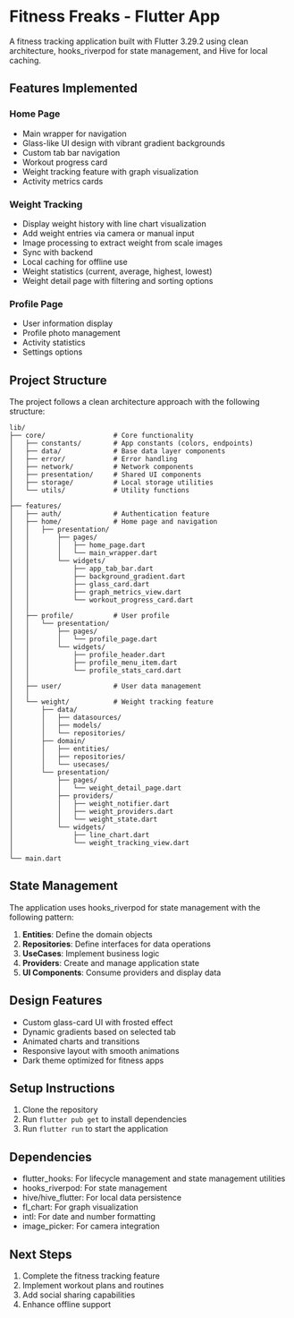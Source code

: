 # Fitness Freaks - Flutter App

A fitness tracking application built with Flutter 3.29.2 using clean architecture, hooks_riverpod for state management, and Hive for local caching.

## Features Implemented

### Home Page

- Main wrapper for navigation
- Glass-like UI design with vibrant gradient backgrounds
- Custom tab bar navigation
- Workout progress card
- Weight tracking feature with graph visualization
- Activity metrics cards

### Weight Tracking

- Display weight history with line chart visualization
- Add weight entries via camera or manual input
- Image processing to extract weight from scale images
- Sync with backend
- Local caching for offline use
- Weight statistics (current, average, highest, lowest)
- Weight detail page with filtering and sorting options

### Profile Page

- User information display
- Profile photo management
- Activity statistics
- Settings options

## Project Structure

The project follows a clean architecture approach with the following structure:

```
lib/
├── core/                 # Core functionality
│   ├── constants/        # App constants (colors, endpoints)
│   ├── data/             # Base data layer components
│   ├── error/            # Error handling
│   ├── network/          # Network components
│   ├── presentation/     # Shared UI components
│   ├── storage/          # Local storage utilities
│   └── utils/            # Utility functions
│
├── features/
│   ├── auth/             # Authentication feature
│   ├── home/             # Home page and navigation
│   │   ├── presentation/
│   │       ├── pages/
│   │       │   ├── home_page.dart
│   │       │   └── main_wrapper.dart
│   │       └── widgets/
│   │           ├── app_tab_bar.dart
│   │           ├── background_gradient.dart
│   │           ├── glass_card.dart
│   │           ├── graph_metrics_view.dart
│   │           └── workout_progress_card.dart
│   │
│   ├── profile/          # User profile
│   │   └── presentation/
│   │       ├── pages/
│   │       │   └── profile_page.dart
│   │       └── widgets/
│   │           ├── profile_header.dart
│   │           ├── profile_menu_item.dart
│   │           └── profile_stats_card.dart
│   │
│   ├── user/             # User data management
│   │
│   └── weight/           # Weight tracking feature
│       ├── data/
│       │   ├── datasources/
│       │   ├── models/
│       │   └── repositories/
│       ├── domain/
│       │   ├── entities/
│       │   ├── repositories/
│       │   └── usecases/
│       └── presentation/
│           ├── pages/
│           │   └── weight_detail_page.dart
│           ├── providers/
│           │   ├── weight_notifier.dart
│           │   ├── weight_providers.dart
│           │   └── weight_state.dart
│           └── widgets/
│               ├── line_chart.dart
│               └── weight_tracking_view.dart
│
└── main.dart
```

## State Management

The application uses hooks_riverpod for state management with the following pattern:

1. **Entities**: Define the domain objects
2. **Repositories**: Define interfaces for data operations
3. **UseCases**: Implement business logic
4. **Providers**: Create and manage application state
5. **UI Components**: Consume providers and display data

## Design Features

- Custom glass-card UI with frosted effect
- Dynamic gradients based on selected tab
- Animated charts and transitions
- Responsive layout with smooth animations
- Dark theme optimized for fitness apps

## Setup Instructions

1. Clone the repository
2. Run `flutter pub get` to install dependencies
3. Run `flutter run` to start the application

## Dependencies

- flutter_hooks: For lifecycle management and state management utilities
- hooks_riverpod: For state management
- hive/hive_flutter: For local data persistence
- fl_chart: For graph visualization
- intl: For date and number formatting
- image_picker: For camera integration

## Next Steps

1. Complete the fitness tracking feature
2. Implement workout plans and routines
3. Add social sharing capabilities
4. Enhance offline support
